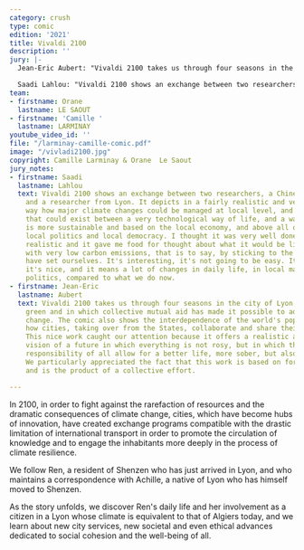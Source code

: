 ```yaml
---
category: crush
type: comic
edition: '2021'
title: Vivaldi 2100
description: ''
jury: |-
  Jean-Eric Aubert: "Vivaldi 2100 takes us through four seasons in the city of Lyon, which is very green and in which collective mutual aid has made it possible to adapt to climate change. The comic also shows the interdependence of the world's populations and how cities, taking over from the States, collaborate and share their experiences. This nice work caught our attention because it offers a realistic and credible vision of a future in which everything is not rosy, but in which the efforts and responsibility of all allow for a better life, more sober, but also more united. We particularly appreciated the fact that this work is based on foresight work and is the product of a collective effort."

  Saadi Lahlou: "Vivaldi 2100 shows an exchange between two researchers, a Chinese researcher and a researcher from Lyon. It shows in a fairly realistic and very well-documented way the way in which the major climate changes could be managed at local level, and the differences that there could be between a very technological way of life, and a way of life that is, let's say, more sustainable and based on the local economy, and above all on changes in local politics and local democracy. I thought it was very well done and quite realistic and it gave me food for thought about what it would be like to live with very low carbon emissions, that is to say, by sticking to the targets we have set ourselves. It's interesting, it's not going to be easy. It's feasible, it's nice, it's different, and it means a lot of changes in daily life, in local management and politics, compared to what we do now."
team:
- firstname: Orane
  lastname: LE SAOUT
- firstname: 'Camille '
  lastname: LARMINAY
youtube_video_id: ''
file: "/larminay-camille-comic.pdf"
image: "/vivladi2100.jpg"
copyright: Camille Larminay & Orane  Le Saout
jury_notes:
- firstname: Saadi
  lastname: Lahlou
  text: Vivaldi 2100 shows an exchange between two researchers, a Chinese researcher
    and a researcher from Lyon. It depicts in a fairly realistic and very well-documented
    way how major climate changes could be managed at local level, and the differences
    that could exist between a very technological way of life, and a way of life that
    is more sustainable and based on the local economy, and above all on changes in
    local politics and local democracy. I thought it was very well done and quite
    realistic and it gave me food for thought about what it would be like to live
    with very low carbon emissions, that is to say, by sticking to the targets we
    have set ourselves. It's interesting, it's not going to be easy. It's feasible,
    it's nice, and it means a lot of changes in daily life, in local management and
    politics, compared to what we do now.
- firstname: Jean-Eric
  lastname: Aubert
  text: Vivaldi 2100 takes us through four seasons in the city of Lyon, which is very
    green and in which collective mutual aid has made it possible to adapt to climate
    change. The comic also shows the interdependence of the world's populations and
    how cities, taking over from the States, collaborate and share their experiences.
    This nice work caught our attention because it offers a realistic and credible
    vision of a future in which everything is not rosy, but in which the efforts and
    responsibility of all allow for a better life, more sober, but also more united.
    We particularly appreciated the fact that this work is based on foresight work
    and is the product of a collective effort.

---
```

In 2100, in order to fight against the rarefaction of resources and the dramatic consequences of climate change, cities, which have become hubs of innovation, have created exchange programs compatible with the drastic limitation of international transport in order to promote the circulation of knowledge and to engage the inhabitants more deeply<!--more--> in the process of climate resilience. 

We follow Ren, a resident of Shenzen who has just arrived in Lyon, and who maintains a correspondence with Achille, a native of Lyon who has himself moved to Shenzen. 

As the story unfolds, we discover Ren's daily life and her involvement as a citizen in a Lyon whose climate is equivalent to that of Algiers today, and we learn about new city services, new societal and even ethical advances dedicated to social cohesion and the well-being of all.